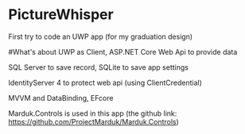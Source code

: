 # PictureWhisper
First try to code an UWP app (for my graduation design)

#What's about
UWP as Client, ASP.NET Core Web Api to provide data

SQL Server to save record, SQLite to save app settings

IdentityServer 4 to protect web api (using ClientCredential)

MVVM and DataBinding, EFcore

Marduk.Controls is used in this app
(the github link: https://github.com/ProjectMarduk/Marduk.Controls)
